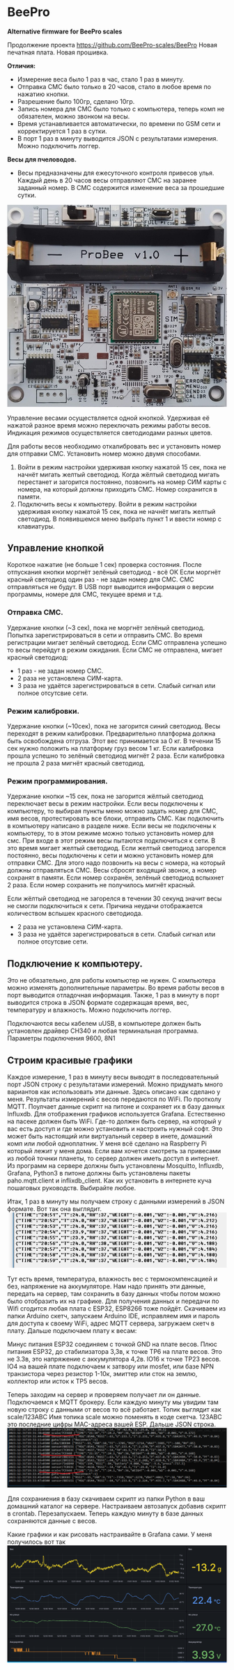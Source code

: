 # BeePro
**Alternative firmware for BeePro scales**

Продолжение проекта https://github.com/BeePro-scales/BeePro
Новая печатная плата. Новая прошивка.

**Отличия:**
- Измерение веса было 1 раз в час, стало 1 раз в минуту.
- Отправка СМС было только в 20 часов, стало в любое время по нажатию кнопки. 
- Разрешение было 100гр, сделано 10гр.
- Запись номера для СМС было только с компьютера, теперь комп не обязателен, можно звонком на весы.
- Время устанавливается автоматически, по времени по GSM сети и корректируется 1 раз в сутки.
- В порт 1 раз в минуту выводится JSON с результатами измерения. Можно подключить логгер.

**Весы для пчеловодов.**

- Весы предназначены для ежесуточного контроля привесов улья. Каждый день в 20 часов весы отправляют СМС на заранее заданный номер. В СМС содержится изменение веса за прошедшие сутки.

![github](/images/20220916_151719.jpg)

Управление весами осуществляется одной кнопкой.
Удерживая её нажатой разное время можно переключать режимы работы весов.
Индикация режимов осуществляется светодиодами разных цветов.

Для работы весов необходимо откалибровать вес и установить номер для отправки СМС.
Установить номер можно двумя способами.
1. Войти в режим настройки удерживая кнопку нажатой 15 сек, пока не начнёт мигать желтый светодиод.
Когда жёлтый светодиод мигать перестанет и загорится постоянно,
позвонить на номер СИМ карты с номера, на который должны приходить СМС. Номер сохранится в памяти.
2. Подключить весы к компьютеру.
Войти в режим настройки удерживая кнопку нажатой 15 сек, пока не начнёт мигать желтый светодиод.
В появившемся меню выбрать пункт 1 и ввести номер с клавиатуры.


## Управление кнопкой
Короткое нажатие (не больше 1 сек) проверка состояния.
После отпускания кнопки моргнёт зелёный светодиод - всё ОК
Если моргнёт красный светодиод один раз - не задан номер для СМС. СМС отправляться не будут.
В USB порт выводится информация о версии программы, номере для СМС, текущее время и т.д.

### Отправка СМС.
Удержание кнопки (~3 сек), пока не моргнёт зелёный светодиод.
Попытка зарегистрироваться в сети и отправить СМС.
Во время регистрации мигает зелёный светодиод. Если СМС отправлена успешно то весы перейдут в режим ожидания.
Если СМС не отправлена, мигает красный светодиод:
- 1 раз - не задан номер СМС.
- 2 раза не установлена СИМ-карта. 
- 3 раза не удаётся зарегистрироваться в сети. Слабый сигнал или полное отсутсвие сети.

### Режим калибровки.
Удержание кнопки (~10сек), пока не загорится синий светодиод.
Весы переходят в режим калибровки. Предварительно платформа должна быть освобождена отгруза. 
Этот вес принимается за 0 кг. В течении 15 сек нужно положить на платформу груз весом 1 кг.
Если калибровка прошла успешно то зелёный светодиод мигнёт 2 раза.
Если калибровка не прошла 2 раза мигнёт красный светодиод.

### Режим программирования.
Удержание кнопки ~15 сек, пока не загорится жёлтый светодиод переключает весы в режим настройки.
Если весы подключены к компьютеру, то выбирая пункты меню можно задать номер для СМС, имя весов,
протестировать все блоки, отправить СМС. Как подключить в компьютеру написано в разделе ниже.
Если весы не подключены к компьютеру, то в этом режиме можно только установить номер для смс.
При входе в этот режим весы пытаются подключиться к сети. В это время мигает желтый светодиод.
Если желтый светодиод загорелся постоянно, весы подключены к сети и можно установить номер для отправки СМС.
Для этого надо позвонить на весы с номера, на который должны отправляться СМС. 
Весы сбросят входящий звонок, а номер сохранят в памяти.
Если номер сохранён, зелёный светодиод вспыхнет 2 раза. Если номер сохранить не получилось мигнёт красный.

Если жёлтый светодиод не загорелся в течении 30 секунд значит весы не смогли подключиться к сети.
Причина неудачи отображается количеством вспышек красного светодиода.
- 2 раза не установлена СИМ-карта.
- 3 раза не удаётся зарегистрироваться в сети. Слабый сигнал или полное отсутсвие сети.


## Подключение к компьютеру.
Это не обязательно, для работы компьютер не нужен. С компьютера можно изменять дополнительные параметры.
Во время работы весов в порт выводится отладочная информация.
Также, 1 раз в минуту в порт выводится строка в JSON формате содержащая время, вес, температуру и влажность. 
Можно подключить логгер.

Подключаются весы кабелем uUSB,
в компьютере должен быть установлен драйвер CH340 и любая терминальная программа.
Параметры подключения 9600, 8N1

## Строим красивые графики
Каждое измерение, 1 раз в минуту весы выводят в последовательный порт JSON строку с результатами измерений. Можно придумать много вариантов как использовать эти данные. Здесь описано как сделано у меня. Результаты измерений с весов передаются по WiFi. По протколу MQTT. Поулчает данные скрипт на питоне и сохраняет их в базу данных Influxdb. Для отображения графиков используется Grafana. Естественно на пасеке должен быть WiFi. Где-то должен быть сервер, на который у вас есть доступ и где можно установить и настроить нужный софт. Это может быть настоящий или виртуальный сервер в инете, домашний комп или любой одноплатник. У меня всё сделано на Raspberry Pi который лежит у меня дома. Если вам хочется смотреть за привесами из любой точнки планеты, то сервер должен иметь доступ в интернет. Из программ на сервере должны быть установлены  Mosquitto, Influxdb, Grafana, Python3 в питоне должны быть установлены пакеты paho.mqtt.client и inflixdb_client. Как их установить в интернете куча пошаговых руководств. Выбирайте любое.

Итак, 1 раз в минуту мы получаем строку с данными измерений в JSON формате. Вот так она выглядит.
![github](/images/json.png)

Тут есть время, температура, влажность вес с термокомпенсацией и без, напряжение на аккумуляторе.
Нам надо принять эти данные, передать на сервер, там сохранить в базу данных чтобы потом можно было отобразить их на графике.
Для получения данных и передачи по Wifi сгодится любая плата с ESP32, ESP8266 тоже пойдёт. 
Скачиваем из папки Arduino скетч, запускаем Arduino IDE, исправляем имя и пароль для доступа к своему WiFi, адрес MQTT сервера, загружаем скетч в плату. Дальше подключаем плату к весам:

Минус питания ESP32 соединяем с точкой GND на плате весов.
Плюс питания ESP32, до стабилизатора 3,3в, к точке TP6 на плате весов. Это не 3.3в, это напряжение с аккумулятора 4,2в.
IO16 к точке TP23 весов.
IO4 на вашей плате подключаем к затвору или mosfet, или базе NPN транзистора через резистор 1-10к, эмиттер или сток на землю, коллектор или исток к TP5 весов.

Теперь заходим на сервер и проверяем получает ли он данные. Подключаемся к MQTT брокеру. Если каждую минуту мы увидим там новую строку с данными от весов то всё работает. Топик выглядит как scale/123ABC Имя топика scale можно поменять в коде скетча. 123АВС это последние цифры MAC-адреса вашей ESP. Дальше JSON
строка.
![github](/images/mqtt.png)

Для сохраниения в базу скачиваем скрипт из папки Python в ваш домашний каталог на сервере. Настраиваем автозапуск добавив скрипт в crontab. Перезапускаем.
Теперь каждую минуту в базе данных сохраняются данные с весов.

Какие графики и как рисовать настраивайте в Grafana сами. У меня получилось вот так
![github](/images/grafik.png)
